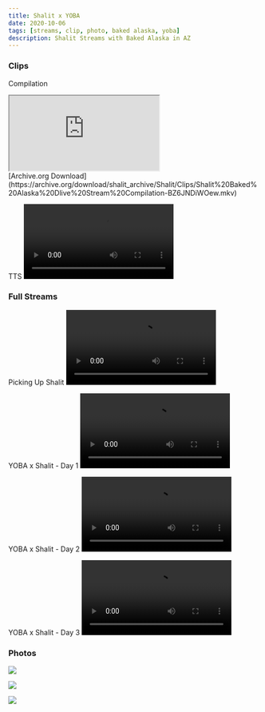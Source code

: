 ```yaml
---
title: Shalit x YOBA
date: 2020-10-06
tags: [streams, clip, photo, baked alaska, yoba]
description: Shalit Streams with Baked Alaska in AZ
---
```

### Clips
Compilation
<div class="plyr__video-embed" class="js-player">
  <iframe
    src="https://www.youtube.com/embed/BZ6JNDiWOew"
    allowfullscreen
    allowtransparency
    allow="autoplay"
  ></iframe>
</div>
[Archive.org Download](https://archive.org/download/shalit_archive/Shalit/Clips/Shalit%20Baked%20Alaska%20Dlive%20Stream%20Compilation-BZ6JNDiWOew.mkv)

TTS
<video class="js-player" playsinline controls>
  <source src="https://archive.org/download/shalit_archive/baked_tts.mp4" type="video/mp4"/>
</video>

### Full Streams
Picking Up Shalit
<video class="js-player" playsinline controls data-poster="https://archive.org/download/bakedalaska_dlive/bakedalaska_dlive.thumbs/%5B2020-08-27%5D%281%29%20PICKING%20UP%20SHALIT_004667.jpg">
  <source src="https://archive.org/download/bakedalaska_dlive/%5B2020-08-27%5D%281%29%20PICKING%20UP%20SHALIT.ia.mp4" type="video/mp4" size="1080"/>
  <source src="https://archive.org/download/bakedalaska_dlive/%5B2020-08-27%5D%281%29%20PICKING%20UP%20SHALIT.mp4" type="video/mp4" size="1080"/>
  <source src="https://archive.org/download/shalit_archive/Shalit/360P/%5B2020-08-27%5D%281%29%20PICKING%20UP%20SHALIT_360.mp4" type="video/mp4" size="360"/>
</video>

YOBA x Shalit - Day 1
<video class="js-player" playsinline controls data-poster="https://archive.org/download/bakedalaska_dlive/bakedalaska_dlive.thumbs/%5B2020-08-27%5D%282%29%20YOBA%20x%20SHALIT%20day%201_004764.jpg">
  <source src="https://archive.org/download/bakedalaska_dlive/%5B2020-08-27%5D%282%29%20YOBA%20x%20SHALIT%20day%201.ia.mp4" type="video/mp4" size="1080"/>
  <source src="https://archive.org/download/bakedalaska_dlive/%5B2020-08-27%5D%282%29%20YOBA%20x%20SHALIT%20day%201.mp4" type="video/mp4" size="1080"/>
  <source src="https://archive.org/download/shalit_archive/Shalit/360P/%5B2020-08-27%5D%282%29%20YOBA%20x%20SHALIT%20day%201_360.mp4" type="video/mp4" size="360"/>
</video>

YOBA x Shalit - Day 2
<video class="js-player" playsinline controls data-poster="https://archive.org/download/bakedalaska_dlive/bakedalaska_dlive.thumbs/%5B2020-08-28%5D%20YOBA%20x%20SHALIT%20day%202%20_%20SCOTTSDALE_006800.jpg">
  <source src="https://archive.org/download/bakedalaska_dlive/%5B2020-08-28%5D%20YOBA%20x%20SHALIT%20day%202%20_%20SCOTTSDALE.ia.mp4" type="video/mp4" size="1080"/>
  <source src="https://archive.org/download/bakedalaska_dlive/%5B2020-08-28%5D%20YOBA%20x%20SHALIT%20day%202%20_%20SCOTTSDALE.mp4" type="video/mp4" size="1080"/>
  <source src="https://archive.org/download/shalit_archive/Shalit/360P/%5B2020-08-28%5D%20YOBA%20x%20SHALIT%20day%202%20_%20SCOTTSDALE_360.mp4" type="video/mp4" size="360"/>
</video>

YOBA x Shalit - Day 3
<video class="js-player" playsinline controls data-poster="https://archive.org/download/bakedalaska_dlive/bakedalaska_dlive.thumbs/%5B2020-08-29%5D%20YOBA%20x%20SHALIT%20day%203_006276.jpg">
  <source src="https://archive.org/download/bakedalaska_dlive/%5B2020-08-29%5D%20YOBA%20x%20SHALIT%20day%203.ia.mp4" type="video/mp4" size="1080"/>
  <source src="https://archive.org/download/bakedalaska_dlive/%5B2020-08-29%5D%20YOBA%20x%20SHALIT%20day%203.mp4" type="video/mp4" size="1080"/>
  <source src="https://archive.org/download/shalit_archive/Shalit/360P/%5B2020-08-29%5D%20YOBA%20x%20SHALIT%20day%203_360.mp4" type="video/mp4" size="360"/>
</video>

### Photos
![](https://archive.org/download/shalit_archive/Shalit/Photos/baked_finger.jpg)

![](https://archive.org/download/shalit_archive/Shalit/Photos/baked_guitar.jpg)

![](https://archive.org/download/shalit_archive/Shalit/Photos/baked_vipers.jpg)
